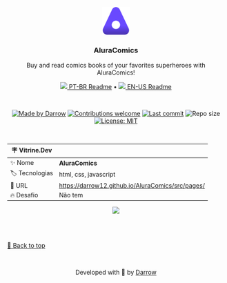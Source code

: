 <div align="center" id="top">
  <!-- Logo & Basic info project -->
  <a href="https://darrow12.github.io/AluraComics/src/pages">
    <img src="https://github.com/darrow12/AluraComics/blob/main/public/images/logo.svg" alt="AluraComics Logo" height="64"/>
  </a>
  
  <h3>AluraComics</h3>
  <p>Buy and read comics books of your favorites superheroes with AluraComics!</p>

  <!-- Readme languages -->
  <p>
    <a href="README-pt.md"><img src="https://github.com/darrow12/Pop_OS-posInstall/blob/main/.github/br.png" height="12"> PT-BR Readme</a> 
    • 
    <a href="README.md"><img src="https://github.com/darrow12/Pop_OS-posInstall/blob/main/.github/us.png" height="12"> EN-US Readme</a>
  </p>
  
  <br>
  
  <!-- Badges-->
  [![Made by Darrow](https://img.shields.io/badge/Made%20by-Darrow-6949FF?logo=github&labelColor=1C1F2A)](https://github.com/darrow12)
  [![Contributions welcome](https://img.shields.io/badge/Contributions-welcome-6949FF?labelColor=1C1F2A)](https://github.com/darrow12/AluraComics/pulls)
  [![Last commit](https://img.shields.io/github/last-commit/darrow12/AluraComics?color=6949FF&labelColor=1C1F2A&label=Last%20commit)](https://github.com/darrow12/AluraComics/commits/main)
  ![Repo size](https://img.shields.io/github/repo-size/darrow12/AluraComics?color=6949FF&labelColor=1C1F2A&label=Repo%20size)
  [![License: MIT](https://img.shields.io/github/license/darrow12/AluraComics?color=6949FF&labelColor=1C1F2A&label=License)](https://github.com/darrow12/AluraComics/blob/main/LICENSE)

<br>

| :placard: Vitrine.Dev |     |
| -------------  | --- |
| :sparkles: Nome        | **AluraComics**
| :label: Tecnologias | html, css, javascript
| :rocket: URL         | https://darrow12.github.io/AluraComics/src/pages/
| :fire: Desafio     | Não tem

<!-- Inserir imagem com a #vitrinedev ao final do link -->
![](https://user-images.githubusercontent.com/47289706/188709474-182615dc-2d36-4355-ac0a-b78cc1d16350.png#vitrinedev)
</div>


<br>
<br>



 <a href='#top'>🔼 Back to top</a>

<br>

<p align="center">Developed with 💜 by <a href="https://github.com/darrow12">Darrow</a></p>

